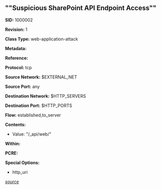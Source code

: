 ## ""Suspicious SharePoint API Endpoint Access""

**SID:** 1000002

**Revision:** 1

**Class Type:** web-application-attack

**Metadata:** 

**Reference:** 


**Protocol:** tcp

**Source Network:** $EXTERNAL_NET

**Source Port:** any

**Destination Network:** $HTTP_SERVERS

**Destination Port:** $HTTP_PORTS

**Flow:** established,to_server

**Contents:**


- Value: "/_api/web/"
  
  



**Within:** 

**PCRE:** 

**Special Options:**


- http_uri



[*source*](https://github.com/magicsword-io/Magic-SigExplorer/tree/main/yaml/custom/custom_rule_1000002.yaml)
